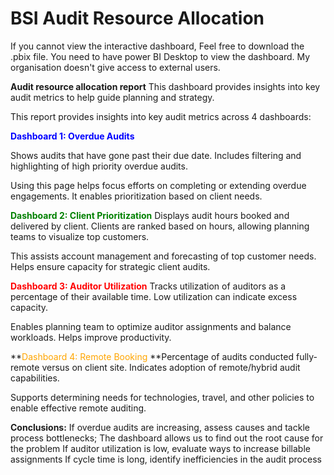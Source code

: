 # BSI Audit Resource Allocation

If you cannot view the interactive dashboard, Feel free to download the .pbix file.
You need to have power BI Desktop to view the dashboard. My organisation doesn't 
give access to external users.


 **Audit resource allocation report**
This dashboard provides insights into key audit metrics to help guide planning and strategy.


This report provides insights into key audit metrics across 4 dashboards:

**<span style="color:blue">Dashboard 1: Overdue Audits</span>**

Shows audits that have gone past their due date. Includes filtering and highlighting of high priority overdue audits.

Using this page helps focus efforts on completing or extending overdue engagements. It enables prioritization based on client needs.

**<span style="color:green">Dashboard 2: Client Prioritization</span>**
Displays audit hours booked and delivered by client. Clients are ranked based on hours, allowing planning teams to visualize top customers.

This assists account management and forecasting of top customer needs. Helps ensure capacity for strategic client audits.

**<span style="color:red">Dashboard 3: Auditor Utilization</span>**
Tracks utilization of auditors as a percentage of their available time. Low utilization can indicate excess capacity.

Enables planning team to optimize auditor assignments and balance workloads. Helps improve productivity.

**<span style="color:orange">Dashboard 4: Remote Booking</span>
**Percentage of audits conducted fully-remote versus on client site. Indicates adoption of remote/hybrid audit capabilities.

Supports determining needs for technologies, travel, and other policies to enable effective remote auditing.

**Conclusions:**
If overdue audits are increasing, assess causes and tackle process bottlenecks; The dashboard allows us to find out the root cause for the problem
If auditor utilization is low, evaluate ways to increase billable assignments
If cycle time is long, identify inefficiencies in the audit process
